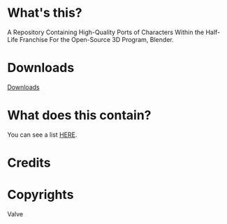# What's this?
 A Repository Containing High-Quality Ports of Characters Within the Half-Life Franchise For the Open-Source 3D Program, Blender.

 # Downloads
 [Downloads](assets/downloads)
 


# What does this contain?
 You can see a list [HERE](list.md).




 # Credits
 





 # Copyrights
 Valve
